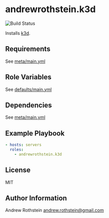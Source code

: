 andrewrothstein.k3d
=========
![Build Status](https://github.com/andrewrothstein/ansible-k3d/actions/workflows/build.yml/badge.svg)

Installs [k3d](https://github.com/rancher/k3d).

Requirements
------------

See [meta/main.yml](meta/main.yml)

Role Variables
--------------

See [defaults/main.yml](defaults/main.yml)

Dependencies
------------

See [meta/main.yml](meta/main.yml)

Example Playbook
----------------

```yml
- hosts: servers
  roles:
    - andrewrothstein.k3d
```

License
-------

MIT

Author Information
------------------

Andrew Rothstein <andrew.rothstein@gmail.com>
